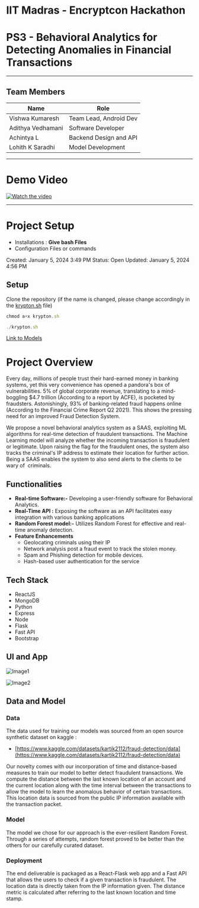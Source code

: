 # IIT Madras - Encryptcon Hackathon
# PS3 - Behavioral Analytics for Detecting Anomalies in Financial Transactions
***
## Team Members
| Name              | Role                  |
|-------------------|-----------------------|
| Vishwa Kumaresh   | Team Lead, Android Dev |
| Adithya Vedhamani | Software Developer    |
| Achintya L        | Backend Design and API |
| Lohith K Saradhi  | Model Development     |
***
# Demo Video
[![Watch the video](https://github.com/Vishwa-docs/IIT-Madras-Encryptcon/blob/main/resources/IMG-20240105-WA0007.jpg)](https://youtu.be/Fb1D3oq7yio)

***
# Project Setup
- Installations :  **Give bash Files**
- Configuration Files or commands


Created: January 5, 2024 3:49 PM
Status: Open
Updated: January 5, 2024 4:56 PM

## Setup

Clone the repository (if the name is changed, please change accordingly in the [krypton.sh](http://krypton.sh) file)

```jsx
chmod a+x krypton.sh

./krypton.sh
```

[Link to Models](https://drive.google.com/drive/folders/1O1HlEvthKPsyAOxHBqB1dQGuMC7ydD5v?usp=drive_link)

### 

# Project Overview

Every day, millions of people trust their hard-earned money in banking systems, yet this very convenience has opened a pandora's box of vulnerabilities. 5% of global corporate revenue, translating to a mind-boggling $4.7 trillion (According to a report by ACFE), is pocketed by fraudsters. Astonishingly, 93% of banking-related fraud happens online (According to the Financial Crime Report Q2 2021). This shows the pressing need for an improved Fraud Detection System.

We propose a novel behavioral analytics system as a SAAS, exploiting ML algorithms for real-time detection of fraudulent transactions. The Machine Learning model will analyze whether the incoming transaction is fraudulent or legitimate. Upon raising the flag for the fraudulent ones, the system also tracks the criminal's IP address to estimate their location for further action. Being a SAAS enables the system to also send alerts to the clients to be wary of  criminals.

## Functionalities

- **Real-time Software:-** Developing a user-friendly software for Behavioral Analytics.
- **Real-Time API :**  Exposing the software as an API facilitates easy integration with various banking applications
- **Random Forest  model:-** Utilizes Random Forest for effective and real-time anomaly detection.
- **Feature Enhancements**
    - Geolocating criminals using their IP
    - Network analysis post a fraud event to track the stolen money.
    - Spam and Phishing detection for mobile devices.
    - Hash-based user authentication for the service

## Tech Stack

- ReactJS
- MongoDB
- Python
- Express
- Node
- Flask
- Fast API
- Bootstrap

## UI and App

![Image1](https://github.com/Vishwa-docs/IIT-Madras-Encryptcon/blob/main/resources/IMG-20240105-WA0007.jpg)

![Image2](https://github.com/Vishwa-docs/IIT-Madras-Encryptcon/blob/main/resources/IMG-20240105-WA0016.jpg)

## Data and Model

### Data

The data used for training our models was sourced from an open source synthetic dataset on kaggle : 

- [https://www.kaggle.com/datasets/kartik2112/fraud-detection/data](https://www.kaggle.com/datasets/kartik2112/fraud-detection/data)

Our novelty comes with our incorporation of time and distance-based measures to train our model to better detect fraudulent transactions. We compute the distance between the last known location of an account and the current location along with the time interval between the transactions to allow the model to learn the anomalous behavior of certain transactions. This location data is sourced from the public IP information available with the transaction packet. 

### Model

The model we chose for our approach is the ever-resilient Random Forest. Through a series of attempts, random forest proved to be better than the others for our carefully curated dataset.

### Deployment

The end deliverable is packaged as a React-Flask web app and a Fast API that allows the users to check if a given transaction is fraudulent. The location data is directly taken from the IP information given. The distance metric is calculated after referring to the last known location and time stamp.




